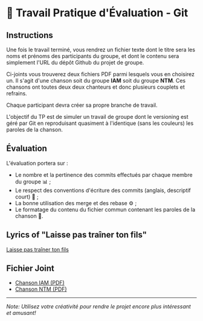 # 🌟 **Travail Pratique d'Évaluation - Git**

## Instructions

Une fois le travail terminé, vous rendrez un fichier texte dont le titre sera les noms et prénoms des participants du groupe, et dont le contenu sera simplement l'URL du dépôt Github du projet de groupe.

Ci-joints vous trouverez deux fichiers PDF parmi lesquels vous en choisirez un. Il s'agit d'une chanson soit du groupe **IAM** soit du groupe **NTM**. Ces chansons ont toutes deux deux chanteurs et donc plusieurs couplets et refrains.

Chaque participant devra créer sa propre branche de travail.

L'objectif du TP est de simuler un travail de groupe dont le versioning est géré par Git en reproduisant quasiment à l'identique (sans les couleurs) les paroles de la chanson.

## Évaluation

L'évaluation portera sur :
- Le nombre et la pertinence des commits effectués par chaque membre du groupe 📊 ;
- Le respect des conventions d'écriture des commits (anglais, descriptif court) 📝 ;
- La bonne utilisation des merge et des rebase ⚙️ ;
- Le formatage du contenu du fichier commun contenant les paroles de la chanson 🎵.

## Lyrics of "Laisse pas traîner ton fils"

[Laisse pas traîner ton fils](https://github.com/ohymi04/TP1-GIT-NTM/blob/main/LYRICS.md)

## Fichier Joint
- [Chanson IAM (PDF)](https://github.com/ohymi04/TP1-GIT-NTM/blob/development/TP1-GIT/TP1%20-%20GIT%20-%20IAM.pdf)
- [Chanson NTM (PDF)](https://github.com/ohymi04/TP1-GIT-NTM/blob/development/TP1-GIT/TP1%20-%20GIT%20-%20NTM.pdf)

---

*Note: Utilisez votre créativité pour rendre le projet encore plus intéressant et amusant!*